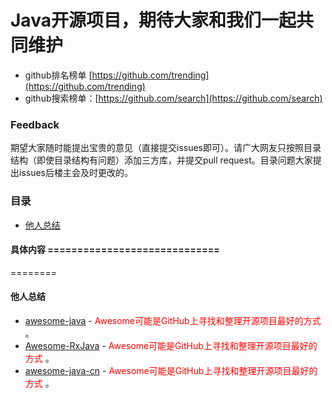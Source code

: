 Java开源项目，期待大家和我们一起共同维护
==============
* github排名榜单 [https://github.com/trending](https://github.com/trending)
* github搜索榜单：[https://github.com/search](https://github.com/search)

### Feedback

期望大家随时能提出宝贵的意见（直接提交issues即可）。请广大网友只按照目录结构（即使目录结构有问题）添加三方库，并提交pull request。目录问题大家提出issues后楼主会及时更改的。

###  目录

- [他人总结](#他人总结)
  
  
#### 具体内容 =============================


========
#### 他人总结
 * [awesome-java](https://github.com/akullpp/awesome-java) - <font color=#FF0000 >Awesome可能是GitHub上寻找和整理开源项目最好的方式</font> 。 
 * [Awesome-RxJava](https://github.com/lzyzsd/Awesome-RxJava) - <font color=#FF0000 >Awesome可能是GitHub上寻找和整理开源项目最好的方式</font> 。 
 * [awesome-java-cn](https://github.com/jobbole/awesome-java-cn) - <font color=#FF0000 >Awesome可能是GitHub上寻找和整理开源项目最好的方式</font> 。 
